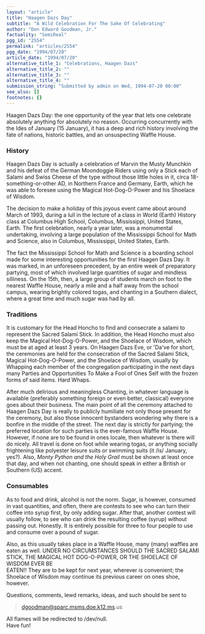 ```yaml
---
layout: "article"
title: "Haagen Dazs Day"
subtitle: "A Wild Celebration For The Sake Of Celebrating"
author: "Don Edward Goodman, Jr."
factuality: "SemiReal"
pgg_id: "2S54"
permalink: "articles/2S54"
pgg_date: "1994/07/20"
article_date: "1994/07/20"
alternative_title_1: "Celebrations, Haagen Dazs"
alternative_title_2: ""
alternative_title_3: ""
alternative_title_4: ""
submission_string: "Submitted by admin on Wed, 1994-07-20 00:00"
see_also: []
footnotes: {}
---
```

<div>
<p>Haagen Dazs Day: the one opportunity of the year that lets one celebrate absolutely anything for absolutely no reason. Occurring concurrently with the Ides of January (15 January), it has a deep and rich history involving the fate of nations, historic battles, and an unsuspecting Waffle House.</p>
<h3>History</h3>
<p>Haagen Dazs Day is actually a celebration of Marvin the Musty Munchkin and his defeat of the German Moondoggie Riders using only a Stick each of Salami and Swiss Cheese of the type without those little holes in it, circa 18-something-or-other AD, in Northern France and Germany, Earth, which he was able to foresee using the Magical Hot-Dog-O-Power and his Shoelace of Wisdom.</p>
<p>The decision to make a holiday of this joyous event came about around March of 1993, during a lull in the lecture of a class in World (Earth) History class at Columbus High School, Columbus, Mississippi, United States, Earth. The first celebration, nearly a year later, was a monumental undertaking, involving a large population of the Mississippi School for Math and Science, also in Columbus, Mississippi, United States, Earth.</p>
<p>The fact the Mississippi School for Math and Science is a boarding school made for some interesting opportunities for the first Haagen Dazs Day. It was marked, in an unforeseen precedent, by an entire week of preparatory partying, most of which involved large quantities of sugar and mindless silliness. On the 15th, then, a large group of students march on foot to the nearest Waffle House, nearly a mile and a half away from the school campus, wearing brightly colored togas, and chanting in a Southern dialect, where a great time and much sugar was had by all.</p>
<h3>Traditions</h3>
<p>It is customary for the Head Honcho to find and consecrate a salami to represent the Sacred Salami Stick. In addition, the Head Honcho must also keep the Magical Hot-Dog-O-Power, and the Shoelace of Wisdom, which must be at aged at least 3 years. On Haagen Dazs Eve, or 'Da've for short, the ceremonies are held for the consecration of the Sacred Salami Stick, Magical Hot-Dog-O-Power, and the Shoelace of Wisdom, usually by Whapping each member of the congregation participating in the next days many Parties and Opportunities To Make a Fool of Ones Self with the frozen forms of said items. Hard Whaps.</p>
<p>After much delirious and meaningless Chanting, in whatever language is available (preferably something foreign or even better, classical) everyone goes about their business. The main point of all the ceremony attached to Haagen Dazs Day is really to publicly humiliate not only those present for the ceremony, but also those innocent bystanders wondering why there is a bonfire in the middle of the street. The next day is strictly for partying; the preferred location for such parties is the ever-famous Waffle House. However, if none are to be found in ones locale, then whatever is there will do nicely. All travel is done on foot while wearing togas, or anything socially frightening like polyester leisure suits or swimming suits (it /is/ January, yes?). Also, <em>Monty Python and the Holy Grail</em> must be shown at least once that day, and when not chanting, one should speak in either a British or Southern (US) accent.</p>
<h3>Consumables</h3>
<p>As to food and drink, alcohol is not the norm. Sugar, is however, consumed in vast quantities, and often, there are contests to see who can turn their coffee into syrup first, by only adding sugar. After that, another contest will usually follow, to see who can drink the resulting coffee (syrup) without passing out. Honestly. It is entirely possible for three to four people to use and consume over a pound of sugar.</p>
<p>Also, as this usually takes place in a Waffle House, many (many) waffles are eaten as well. UNDER NO CIRCUMSTANCES SHOULD THE SACRED SALAMI STICK, THE MAGICAL HOT DOG-O-POWER, OR THE SHOELACE OF WISDOM EVER BE<br>
EATEN!! They are to be kept for next year, wherever is convenient; the Shoelace of Wisdom may continue its previous career on ones shoe, however.</p>
<p>Questions, comments, lewd remarks, ideas, and such should be sent to</p>
<blockquote>
<a href="https://web.archive.org/web/20130117013207/mailto:dgoodman@sparc.msms.doe.k12.ms">dgoodman@sparc.msms.doe.k12.ms</a>.us</blockquote>
<p>All flames will be redirected to /dev/null.<br>
Have fun! <!--Amazon_CLS_IM_END--></p>
</div>

